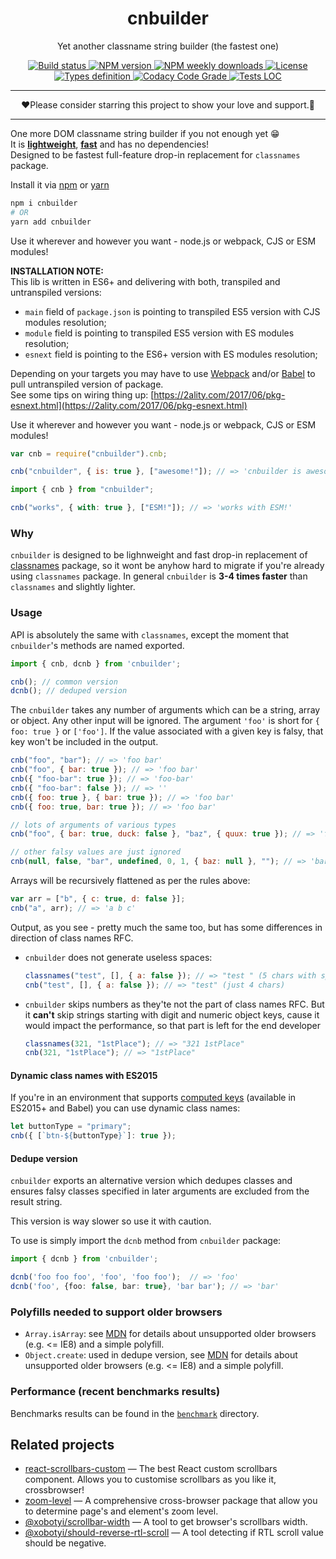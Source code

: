 <div align="center">
  <h1>cnbuilder</h1>
  <p>Yet another classname string builder (the fastest one)</p>
  <p>
    <a href="https://travis-ci.org/xobotyi/cnbuilder">
        <img src="https://flat.badgen.net/travis/xobotyi/scrollbar-width" alt="Build status"/>
    </a>
    <a href="https://www.npmjs.com/package/cnbuilder">
        <img src="https://flat.badgen.net/npm/v/cnbuilder" alt="NPM version"/>
    </a>
    <a href="https://www.npmjs.com/package/cnbuilder">
        <img src="https://flat.badgen.net/npm/dw/cnbuilder" alt="NPM weekly downloads"/>
    </a>
    <a href="https://www.npmjs.com/package/cnbuilder">
        <img src="https://flat.badgen.net/npm/license/cnbuilder" alt="License"/>
    </a>
    <a href="https://www.npmjs.com/package/cnbuilder">
        <img src="https://flat.badgen.net/npm/types/cnbuilder" alt="Types definition"/>
    </a>
    <a href="https://www.codacy.com/manual/xobotyi/cnbuilder">
        <img src="https://flat.badgen.net/codacy/grade/71cdf9626f264970a23706c93b83a4bb" alt="Codacy Code Grade"/>
    </a>
    <a href="https://www.codacy.com/manual/xobotyi/cnbuilder">
        <img src="https://flat.badgen.net/codacy/coverage/71cdf9626f264970a23706c93b83a4bb" alt="Tests LOC"/>
    </a>
  </p>
</div>

---

<div align="center">❤️Please consider starring this project to show your love and support.🙌</div>

---

One more DOM classname string builder if you not enough yet 😁  
It is **[lightweight](https://bundlephobia.com/result?p=cnbuilder)**, **[fast](#performance-recent-benchmarks-results)** and has no dependencies!  
Designed to be fastest full-feature drop-in replacement for `classnames` package.

Install it via [npm](https://www.npmjs.com) or [yarn](https://yarnpkg.com)

```bash
npm i cnbuilder
# OR
yarn add cnbuilder
```

Use it wherever and however you want - node.js or webpack, CJS or ESM modules!

**INSTALLATION NOTE:**  
This lib is written in ES6+ and delivering with both, transpiled and untranspiled versions:

- `main` field of `package.json` is pointing to transpiled ES5 version with CJS modules resolution;
- `module` field is pointing to transpiled ES5 version with ES modules resolution;
- `esnext` field is pointing to the ES6+ version with ES modules resolution;

Depending on your targets you may have to use [Webpack](https://webpack.js.org/) and/or
[Babel](http://babeljs.io/) to pull untranspiled version of package.  
See some tips on wiring thing up: [https://2ality.com/2017/06/pkg-esnext.html](https://2ality.com/2017/06/pkg-esnext.html)

Use it wherever and however you want - node.js or webpack, CJS or ESM modules!

```javascript
var cnb = require("cnbuilder").cnb;

cnb("cnbuilder", { is: true }, ["awesome!"]); // => 'cnbuilder is awesome!'
```

```typescript
import { cnb } from "cnbuilder";

cnb("works", { with: true }, ["ESM!"]); // => 'works with ESM!'
```

### Why

`cnbuilder` is designed to be lighnweight and fast drop-in replacement of [classnames](https://npmjs.com/classnames) package, so it wont be anyhow hard to migrate if you're already using `classnames` package.
In general `cnbuilder` is **3-4 times faster** than `classnames` and slightly lighter.

### Usage

API is absolutely the same with `classnames`, except the moment that `cnbuilder`'s methods are named exported.

```typescript
import { cnb, dcnb } from 'cnbuilder';

cnb(); // common version
dcnb(); // deduped version
```
The `cnbuilder` takes any number of arguments which can be a string, array or object. Any other input will be ignored.
The argument `'foo'` is short for `{ foo: true }` or `['foo']`. If the value associated with a given key is falsy, that key won't be included in the output.

```js
cnb("foo", "bar"); // => 'foo bar'
cnb("foo", { bar: true }); // => 'foo bar'
cnb({ "foo-bar": true }); // => 'foo-bar'
cnb({ "foo-bar": false }); // => ''
cnb({ foo: true }, { bar: true }); // => 'foo bar'
cnb({ foo: true, bar: true }); // => 'foo bar'

// lots of arguments of various types
cnb("foo", { bar: true, duck: false }, "baz", { quux: true }); // => 'foo bar baz quux'

// other falsy values are just ignored
cnb(null, false, "bar", undefined, 0, 1, { baz: null }, ""); // => 'bar 1'
```

Arrays will be recursively flattened as per the rules above:

```js
var arr = ["b", { c: true, d: false }];
cnb("a", arr); // => 'a b c'
```

Output, as you see - pretty much the same too, but has some differences in direction of class names RFC.

- `cnbuilder` does not generate useless spaces:
  ```javascript
  classnames("test", [], { a: false }); // => "test " (5 chars with space at the end)
  cnb("test", [], { a: false }); // => "test" (just 4 chars)
  ```
- `cnbuilder` skips numbers as they'te not the part of class names RFC. But it **can't** skip strings starting with digit and numeric object keys, cause it would impact the performance, so that part is left for the end developer
  ```javascript
  classnames(321, "1stPlace"); // => "321 1stPlace"
  cnb(321, "1stPlace"); // => "1stPlace"
  ```

#### Dynamic class names with ES2015

If you're in an environment that supports [computed keys](http://www.ecma-international.org/ecma-262/6.0/#sec-object-initializer) (available in ES2015+ and Babel) you can use dynamic class names:

```javascript
let buttonType = "primary";
cnb({ [`btn-${buttonType}`]: true });
```

#### Dedupe version

`cnbuilder` exports an alternative version which dedupes classes and ensures falsy classes specified in later arguments are excluded from the result string.

This version is way slower so use it with caution.

To use is simply import the `dcnb` method from `cnbuilder` package:

```typescript
import { dcnb } from 'cnbuilder';

dcnb('foo foo foo', 'foo', 'foo foo');  // => 'foo'
dcnb('foo', {foo: false, bar: true}, 'bar bar'); // => 'bar'
```

### Polyfills needed to support older browsers

- `Array.isArray`: see [MDN](https://developer.mozilla.org/en-US/docs/Web/JavaScript/Reference/Global_Objects/Array/isArray) for details about unsupported older browsers (e.g. <= IE8) and a simple polyfill.
- `Object.create`: used in dedupe version, see [MDN](https://developer.mozilla.org/ru/docs/Web/JavaScript/Reference/Global_Objects/Object/create)  for details about unsupported older browsers (e.g. <= IE8) and a simple polyfill.

### Performance (recent benchmarks results)

Benchmarks results can be found in the [`benchmark`](/benchmark) directory.

## Related projects

- [react-scrollbars-custom](https://www.npmjs.com/package/react-scrollbars-custom) &mdash; The best React custom scrollbars component. Allows you to customise scrollbars as you like it, crossbrowser!
- [zoom-level](https://www.npmjs.com/package/zoom-level) &mdash; A comprehensive cross-browser package that allow you to determine page's and element's zoom level.
- [@xobotyi/scrollbar-width](https://www.npmjs.com/package/@xobotyi/scrollbar-width) &mdash; A tool to get browser's scrollbars width.
- [@xobotyi/should-reverse-rtl-scroll](https://www.npmjs.com/package/@xobotyi/should-reverse-rtl-scroll) &mdash; A tool detecting if RTL scroll value should be negative.
